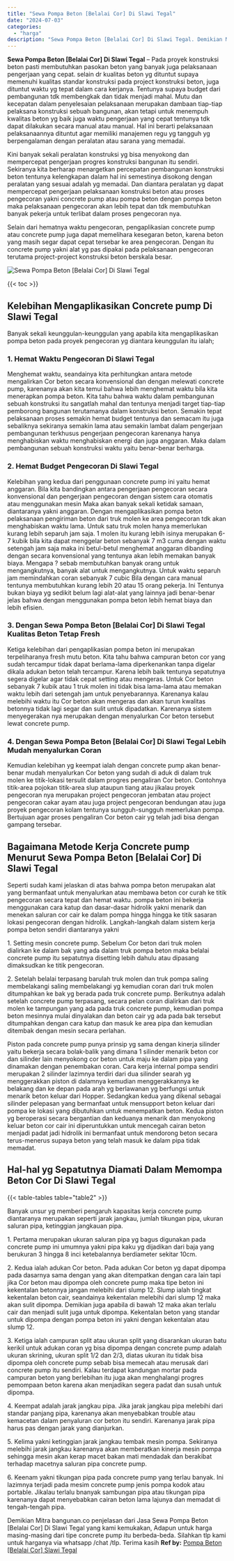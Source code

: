 ```yaml
---
title: "Sewa Pompa Beton [Belalai Cor] Di Slawi Tegal"
date: "2024-07-03"
categories: 
  - "harga"
description: "Sewa Pompa Beton [Belalai Cor] Di Slawi Tegal. Demikian Mitra bangunan.co penjelasan dari Jasa Sewa Pompa Beton [Belalai Cor] Di Slawi Tegal yang kami kemu..."
---
```


**Sewa Pompa Beton \[Belalai Cor\] Di Slawi Tegal** – Pada proyek konstruksi beton pasti membutuhkan pasokan beton yang banyak juga pelaksanaan pengerjaan yang cepat. selain dr kualitas beton yg dituntut supaya memenuhi kualitas standar konstruksi pada project konstruksi beton, juga dituntut waktu yg tepat dalam cara kerjanya. Tentunya supaya budget dari pembangunan tdk membengkak dan tidak menjadi mahal. Mutu dan kecepatan dalam penyelesaian pelaksanaan merupakan dambaan tiap-tiap pelaksana konstruksi sebuah bangunan, akan tetapi untuk menempuh kwalitas beton yg baik juga waktu pengerjaan yang cepat tentunya tdk dapat dilakukan secara manual atau manual. Hal ini berarti pelaksanaan pelaksanaannya dituntut agar memiliki manajemen regu yg tangguh yg berpengalaman dengan peralatan atau sarana yang memadai.

Kini banyak sekali peralatan konstruksi yg bisa menyokong dan mempercepat pengerjaan progres konstruksi bangunan itu sendiri. Sekiranya kita berharap menargetkan percepatan pembangunan konstruksi beton tentunya kelengkapan dalam hal ini semestinya disokong dengan peralatan yang sesuai adalah yg memadai. Dan diantara peralatan yg dapat mempercepat pengerjaan pelaksanaan konstruksi beton atau proses pengecoran yakni concrete pump atau pompa beton dengan pompa beton maka pelaksanaan pengecoran akan lebih tepat dan tdk membutuhkan banyak pekerja untuk terlibat dalam proses pengecoran nya.

Selain dari hematnya waktu pengecoran, pengaplikasian concrete pump atau concrete pump juga dapat memelihara kesegaran beton, karena beton yang masih segar dapat cepat tersebar ke area pengecoran. Dengan itu concrete pump yakni alat yg pas dipakai pada pelaksanaan pengecoran terutama project-project konstruksi beton berskala besar.

![Sewa Pompa Beton [Belalai Cor] Di Slawi Tegal](/images/sewa-concrete-pump-36.png)

{{< toc >}}

## Kelebihan Mengaplikasikan Concrete pump Di Slawi Tegal

Banyak sekali keunggulan-keunggulan yang apabila kita mengaplikasikan pompa beton pada proyek pengecoran yg diantara keunggulan itu ialah;

### 1\. Hemat Waktu Pengecoran Di Slawi Tegal

Menghemat waktu, seandainya kita perhitungkan antara metode mengalirkan Cor beton secara konvensional dan dengan melewati concrete pump, karenanya akan kita temui bahwa lebih menghemat waktu bila kita menerapkan pompa beton. Kita tahu bahwa waktu dalam pembangunan sebuah konstruksi itu sangatlah mahal dan tentunya menjadi target tiap-tiap pemborong bangunan terutamanya dalam konstruksi beton. Semakin tepat pelaksanaan proses semakin hemat budget tentunya dan semacam itu juga sebaliknya sekiranya semakin lama atau semakin lambat dalam pengerjaan pembangunan terkhusus pengerjaan pengecoran karenanya hanya menghabiskan waktu menghabiskan energi dan juga anggaran. Maka dalam pembangunan sebuah konstruksi waktu yaitu benar-benar berharga.

### 2\. Hemat Budget Pengecoran Di Slawi Tegal

Kelebihan yang kedua dari penggunaan concrete pump ini yaitu hemat anggaran. Bila kita bandingkan antara pengerjaan pengecoran secara konvensional dan pengerjaan pengecoran dengan sistem cara otomatis atau menggunakan mesin Maka akan banyak sekali ketidak samaan, diantaranya yakni anggaran. Dengan mengaplikasikan pompa beton pelaksanaan pengiriman beton dari truk molen ke area pengecoran tdk akan menghabiskan waktu lama. Untuk satu truk molen hanya memerlukan kurang lebih separuh jam saja. 1 molen itu kurang lebih isinya merupakan 6-7 kubik bila kita dapat menggelar beton sebanyak 7 m3 cuma dengan waktu setengah jam saja maka ini betul-betul menghemat anggaran dibanding dengan secara konvensional yang tentunya akan lebih memakan banyak biaya. Mengapa ? sebab membutuhkan banyak orang untuk mengangkutnya, banyak alat untuk mengangkutnya. Untuk waktu separuh jam memindahkan coran sebanyak 7 cubic Bila dengan cara manual tentunya membutuhkan kurang lebih 20 atau 15 orang pekerja. Ini Tentunya bukan biaya yg sedikit belum lagi alat-alat yang lainnya jadi benar-benar jelas bahwa dengan menggunakan pompa beton lebih hemat biaya dan lebih efisien.

### 3\. Dengan Sewa Pompa Beton \[Belalai Cor\] Di Slawi Tegal Kualitas Beton Tetap Fresh

Ketiga kelebihan dari pengaplikasian pompa beton ini merupakan terpeliharanya fresh mutu beton. Kita tahu bahwa campuran beton cor yang sudah tercampur tidak dapat berlama-lama diperkenankan tanpa digelar dikala adukan beton telah tercampur. Karena lebih baik tentunya sepatutnya segera digelar agar tidak cepat setting atau mengeras. Untuk Cor beton sebanyak 7 kubik atau 1 truk molen ini tidak bisa lama-lama atau memakan waktu lebih dari setengah jam untuk penyebarannya. Karenanya kalau melebihi waktu itu Cor beton akan mengeras dan akan turun kwalitas betonnya tidak lagi segar dan sulit untuk dipadatkan. Karenanya sistem menyegerakan nya merupakan dengan menyalurkan Cor beton tersebut lewat concrete pump.

### 4\. Dengan Sewa Pompa Beton \[Belalai Cor\] Di Slawi Tegal Lebih Mudah menyalurkan Coran

Kemudian kelebihan yg keempat ialah dengan concrete pump akan benar-benar mudah menyalurkan Cor beton yang sudah di aduk di dalam truk molen ke titik-lokasi tersulit dalam progres pengaliran Cor beton. Contohnya titik-area pojokan titik-area slup ataupun tiang atau jikalau proyek pengecoran nya merupakan project pengecoran jembatan atau project pengecoran cakar ayam atau juga project pengecoran bendungan atau juga proyek pengecoran kolam tentunya sungguh-sungguh memerlukan pompa. Bertujuan agar proses pengaliran Cor beton cair yg telah jadi bisa dengan gampang tersebar.

## Bagaimana Metode Kerja Concrete pump Menurut Sewa Pompa Beton \[Belalai Cor\] Di Slawi Tegal

Seperti sudah kami jelaskan di atas bahwa pompa beton merupakan alat yang bermanfaat untuk menyalurkan atau membawa beton cor curah ke titik pengecoran secara tepat dan hemat waktu. pompa beton ini bekerja menggunakan cara katup dan dasar-dasar hidrolik yakni menarik dan menekan saluran cor cair ke dalam pompa hingga hingga ke titik sasaran lokasi pengecoran dengan hidrolik. Langkah-langkah dalam sistem kerja pompa beton sendiri diantaranya yakni

1\. Setting mesin concrete pump. Sebelum Cor beton dari truk molen dialirkan ke dalam bak yang ada dalam truk pompa beton maka belalai concrete pump itu sepatutnya disetting lebih dahulu atau dipasang dimaksudkan ke titik pengecoran.

2\. Setelah belalai terpasang barulah truk molen dan truk pompa saling membelakangi saling membelakangi yg kemudian coran dari truk molen ditumpahkan ke bak yg berada pada truk concrete pump. Berikutnya adalah setelah concrete pump terpasang, secara pelan coran dialirkan dari truk molen ke tampungan yang ada pada truk concrete pump, kemudian pompa beton mesinnya mulai dinyalakan dan beton cair yg ada pada bak tersebut ditumpahkan dengan cara katup dan masuk ke area pipa dan kemudian ditembak dengan mesin secara perlahan.

Piston pada concrete pump punya prinsip yg sama dengan kinerja silinder yaitu bekerja secara bolak-balik yang dimana 1 silinder menarik beton cor dan silinder lain menyokong cor beton untuk maju ke dalam pipa yang dinamakan dengan penembakan coran. Cara kerja internal pompa sendiri merupakan 2 silinder lazimnya terdiri dari dua silinder searah yg menggerakkan piston di dalamnya kemudian menggerakkannya ke belakang dan ke depan pada arah yg berlawanan yg berfungsi untuk menarik beton keluar dari Hopper. Sedangkan kedua yang dikenal sebagai silinder pelepasan yang bermanfaat untuk mensupport beton keluar dari pompa ke lokasi yang dibutuhkan untuk menempatkan beton. Kedua piston yg beroperasi secara bergantian dan keduanya menarik dan menyokong keluar beton cor cair ini diperuntukkan untuk mencegah cairan beton menjadi padat jadi hidrolik ini bermanfaat untuk mendorong beton secara terus-menerus supaya beton yang telah masuk ke dalam pipa tidak memadat.

## Hal-hal yg Sepatutnya Diamati Dalam Memompa Beton Cor Di Slawi Tegal

{{< table-tables table="table2" >}}

Banyak unsur yg memberi pengaruh kapasitas kerja concrete pump diantaranya merupakan seperti jarak jangkau, jumlah tikungan pipa, ukuran saluran pipa, ketinggian jangkauan pipa.

1\. Pertama merupakan ukuran saluran pipa yg bagus digunakan pada concrete pump ini umumnya yakni pipa kaku yg dijadikan dari baja yang berukuran 3 hingga 8 inci ketebalannya berdiameter sekitar 10cm.

2\. Kedua ialah adukan Cor beton. Pada adukan Cor beton yg dapat dipompa pada dasarnya sama dengan yang akan ditempatkan dengan cara lain tapi jika Cor beton mau dipompa oleh concrete pump maka tipe beton ini kekentalan betonnya jangan melebihi dari slump 12. Slump ialah tingkat kekentalan beton cair, seandainya kekentalan melebihi dari slump 12 maka akan sulit dipompa. Demikian juga apabila di bawah 12 maka akan terlalu cair dan menjadi sulit juga untuk dipompa. Kekentalan beton yang standar untuk dipompa dengan pompa beton ini yakni dengan kekentalan atau slump 12.

3\. Ketiga ialah campuran split atau ukuran split yang disarankan ukuran batu kerikil untuk adukan coran yg bisa dipompa dengan concrete pump adalah ukuran skrining, ukuran split 1/2 dan 2/3, diatas ukuran itu tidak bisa dipompa oleh concrete pump sebab bisa memecah atau merusak dari concrete pump itu sendiri. Kalau terdapat kandungan mortar pada campuran beton yang berlebihan itu juga akan menghalangi progres pemompaan beton karena akan menjadikan segera padat dan susah untuk dipompa.

4\. Keempat adalah jarak jangkau pipa. Jika jarak jangkau pipa melebihi dari standar panjang pipa, karenanya akan menyebabkan trouble atau kemacetan dalam penyaluran cor beton itu sendiri. Karenanya jarak pipa harus pas dengan jarak yang dianjurkan.

5\. Kelima yakni ketinggian jarak jangkau tembak mesin pompa. Sekiranya melebihi jarak jangkau karenanya akan memberatkan kinerja mesin pompa sehingga mesin akan kerap macet bakan mati mendadak dan berakibat terhadap macetnya saluran pipa concrete pump.

6\. Keenam yakni tikungan pipa pada concrete pump yang terlau banyak. Ini lazimnya terjadi pada mesim concrete pump jenis pompa kodok atau portable. Jikalau terlalu bnanyak sambungan pipa atau tikungan pipa karenanya dapat menyebabkan cairan beton lama lajunya dan memadat di tengah-tengah pipa.

Demikian Mitra bangunan.co penjelasan dari Jasa Sewa Pompa Beton \[Belalai Cor\] Di Slawi Tegal yang kami kemukakan, Adapun untuk harga masing-masing dari tipe concrete pump itu berbeda-beda. Silahkan tlp kami untuk harganya via whatsapp /chat /tlp. Terima kasih
**Ref by:** [Pompa Beton [Belalai Cor] Slawi Tegal](https://id.wikipedia.org/wiki/Pompa)
